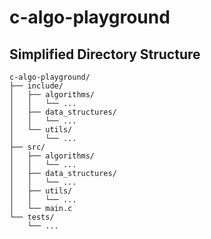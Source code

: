 # c-algo-playground

## Simplified Directory Structure
```
c-algo-playground/
├── include/
│   ├── algorithms/
│   │   └── ...
│   ├── data_structures/
│   │   └── ...
│   └── utils/
│       └── ...
├── src/
│   ├── algorithms/
│   │   └── ...
│   ├── data_structures/
│   │   └── ...
│   ├── utils/
│   │   └── ...
│   └── main.c
└── tests/
    └── ...
```
